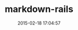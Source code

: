 ---
layout: post
title:  "markdown-rails"
repo:   "joliss/markdown-rails"
date:   2015-02-18 17:04:57
gemurl: https://github.com/joliss/markdown-rails
---